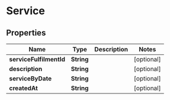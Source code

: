
# Service

## Properties
Name | Type | Description | Notes
------------ | ------------- | ------------- | -------------
**serviceFulfilmentId** | **String** |  |  [optional]
**description** | **String** |  |  [optional]
**serviceByDate** | **String** |  |  [optional]
**createdAt** | **String** |  |  [optional]




